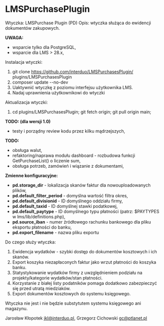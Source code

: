 # LMSPurchasePlugin 

Wtyczka: LMSPurchase Plugin (PD)
Opis: wtyczka służąca do ewidencji dokumentów zakupowych.

**UWAGA:**
- wsparcie tylko dla PostgreSQL,
- wsparcie dla LMS > 28.x,

Instalacja wtyczki:
1. git clone https://github.com/interduo/LMSPurchasesPlugin/ plugins/LMSPurchasesPlugin
2. composer update --no-dev
3. Uaktywnić wtyczkę z poziomu interfejsu użytkownika LMS.
4. Nadaj uprawnienia użytkownikowi do wtyczki

Aktualizacja wtyczki:
1. cd plugins/LMSPurchasesPlugin; git fetch origin; git pull origin main;

**TODO: (dla wersji 1.0)**
- testy i porządny review kodu przez kilku mądrzejszych,

**TODO:**
- obsługa walut,
- refaktoring/naprawa modułu dashboard - rozbudowa funkcji GetPurchaseList() o liczenie sum,
- obsługa potrzeb, zamówień i wiązanie z dokumentami,

**Zmienne konfiguracyjne:**
- **pd.storage_dir** - lokalizacja skanów faktur dla nowouploadowanych plików,
- **pd.default_filter_period** - domyślna wartość filtra okres,
- **pd.default_divisionid** - ID domyślnego oddziału firmy,
- **pd.default_taxid** - ID domyślnej stawki podatkowej,
- **pd.default_paytype** - ID domyślnego typu płatności (patrz: $PAYTYPES w lms/lib/definitions.php),
- **pd.source_iban** - numer źródłowego rachunku bankowego dla pliku eksportu płatności do banku,
- **pd.export_filename** - nazwa pliku exportu

Do czego służy wtyczka:
1. Ewidencja wydatków - szybki dostęp do dokumentów kosztowych i ich skanów.
2. Export koszyka niezapłaconych faktur jako wrzut płatności do koszyka banku.
3. Statystykowanie wydatków firmy z uwzględnieniem podziału na projekty/kategorie wydatków/stan płatności.
4. Korzystanie z białej listy podatników pomaga dodatkowo zabezpieczyć się przed utratą miedziaków.
5. Export dokumentów kosztowych do systemu księgowego.

Wtyczka nie jest i nie będzie substytutem systemu księgowego ani magazynu.

Jarosław Kłopotek <jkl@interduo.pl>,
Grzegorz Cichowski <gc@ptlanet.pl>
